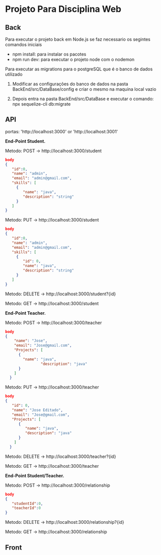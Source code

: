 # Projeto Para Disciplina Web


## Back

Para executar o projeto back em Node.js se faz necessario os segintes comandos iniciais

- npm install: para instalar os pacotes
- npm run dev: para executar o projeto node com o nodemon

Para executar as migrations para o postgreSQL que é o banco de dados utilizado

1. Modificar as configurações do banco de dados na pasta BackEnd/src/DataBase/config e criar o mesmo na maquina local vazio

2. Depois entra na pasta BackEnd/src/DataBase e executar o comando: npx sequelize-cli db:migrate

## API

portas: 'http://localhost:3000' or 'http://localhost:3001'

**End-Point Student.**

Metodo: POST   ->  http://localhost:3000/student

```json
body
{
   "id":0,
   "name": "admin",
   "email": "admin@gmail.com",
   "skills": [
     {
        "name": "java",
        "description": "string"
     }
   ]
}
```

Metodo: PUT    ->  http://localhost:3000/student

```json
body
{
   "id":0,
   "name": "admin",
   "email": "admin@gmail.com",
   "skills": [
     {
        "id": 0,
        "name": "java",
        "description": "string"
     }
   ]
}
```

Metodo: DELETE ->  http://localhost:3000/student?{id}

Metodo: GET    ->  http://localhost:3000/student


**End-Point Teacher.**


Metodo: POST   ->  http://localhost:3000/teacher

```json
body
{
    "name": "Jose",
    "email": "Jose@gmail.com",
    "Projects": [
      {
        "name": "java",
				"description": "java"
      }
    ]
  }
```

Metodo: PUT    ->  http://localhost:3000/teacher

```json
body
{
   "id": 0,
   "name": "Jose Editado",
   "email": "Jose@gmail.com",
   "Projects": [
      {
         "name": "java",
         "description": "java"
      }
    ]
  }
```

Metodo: DELETE ->  http://localhost:3000/teacher?{id}

Metodo: GET    ->  http://localhost:3000/teacher



**End-Point Student/Teacher.**

Metodo: POST   ->  http://localhost:3000/relationship

```json
body
{
   "studentId":0,
   "teacherId":0
}
```

Metodo: DELETE ->  http://localhost:3000/relationship?{id}

Metodo: GET    ->  http://localhost:3000/relationship

## Front